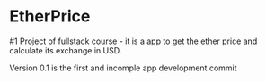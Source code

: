 # EtherPrice
#1 Project of fullstack course - it is a app to get the ether price and calculate its exchange in USD.

Version 0.1 is the first and incomple app development commit
